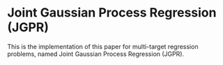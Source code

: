 # Joint Gaussian Process Regression (JGPR)
This is the implementation of this paper for multi-target regression problems, named Joint Gaussian Process Regression (JGPR).
